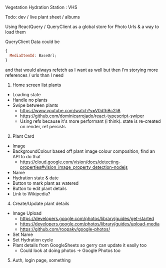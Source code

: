 Vegetation Hydration Station : VHS

Todo: dev / live plant sheet / albums

Using ReactQuery / QueryClient as a global store for Photo Urls & a way to load them

QueryClient Data could be

```js
{
  MediaItemId: BaseUrl;
}
```

and that would always refetch as I want as well
but then I'm storying more references / urls than I need

1. Home screen list plants

- Loading state
- Handle no plants
- Swipe between plants
  - https://www.youtube.com/watch?v=V0dfhBc2lj8
  - https://github.com/dominicarrojado/react-typescript-swiper
  - Using refs because it's more performant (i think). state is re-created on render, ref persists

2. Plant Card

- Image
- BackgroundColour based off plant image colour composition, find an API to do that
  - https://cloud.google.com/vision/docs/detecting-properties#vision_image_property_detection-nodejs
- Name
- Hydration state & date
- Button to mark plant as watered
- Button to edit plant details
- Link to Wikipedia?

4. Create/Update plant details

- Image Upload
  - https://developers.google.com/photos/library/guides/get-started
  - https://developers.google.com/photos/library/guides/upload-media
  - https://github.com/roopakv/google-photos/
- Set Name
- Set Hydration cycle
- Plant details from GoogleSheets so gerry can update it easily too
  - Could look at doing photos -> Google Photos too

5. Auth, login page, something
